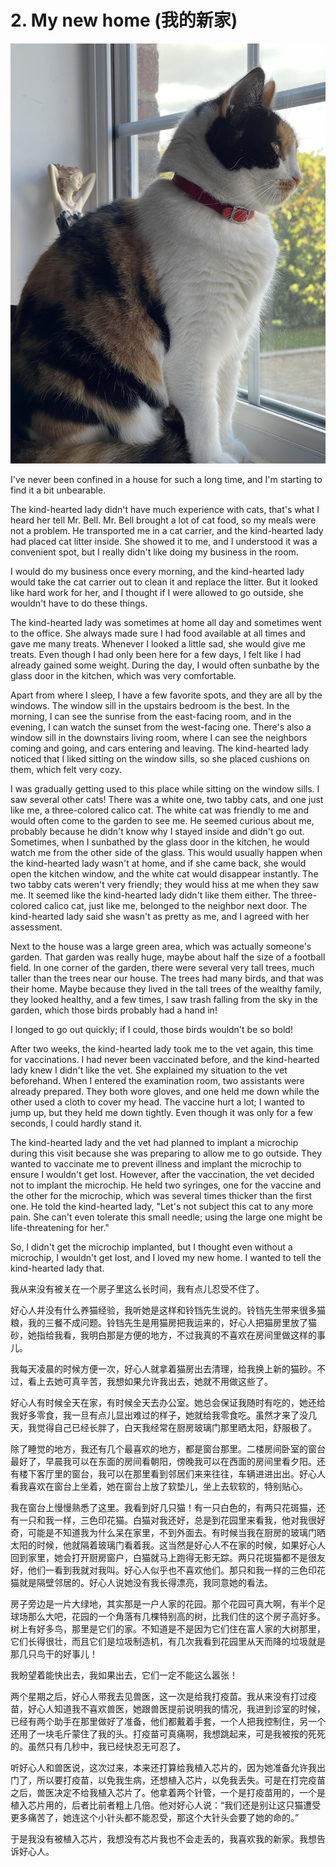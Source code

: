 # 2. My new home (我的新家)

![Thi is my new home](images/2.jpg)

I've never been confined in a house for such a long time, and I'm starting to find it a bit unbearable.

The kind-hearted lady didn't have much experience with cats, that's what I heard her tell Mr. Bell. Mr. Bell brought a lot of cat food, so my meals were not a problem. He transported me in a cat carrier, and the kind-hearted lady had placed cat litter inside. She showed it to me, and I understood it was a convenient spot, but I really didn't like doing my business in the room.

I would do my business once every morning, and the kind-hearted lady would take the cat carrier out to clean it and replace the litter. But it looked like hard work for her, and I thought if I were allowed to go outside, she wouldn't have to do these things.

The kind-hearted lady was sometimes at home all day and sometimes went to the office. She always made sure I had food available at all times and gave me many treats. Whenever I looked a little sad, she would give me treats. Even though I had only been here for a few days, I felt like I had already gained some weight. During the day, I would often sunbathe by the glass door in the kitchen, which was very comfortable.

Apart from where I sleep, I have a few favorite spots, and they are all by the windows. The window sill in the upstairs bedroom is the best. In the morning, I can see the sunrise from the east-facing room, and in the evening, I can watch the sunset from the west-facing one. There's also a window sill in the downstairs living room, where I can see the neighbors coming and going, and cars entering and leaving. The kind-hearted lady noticed that I liked sitting on the window sills, so she placed cushions on them, which felt very cozy.

I was gradually getting used to this place while sitting on the window sills. I saw several other cats! There was a white one, two tabby cats, and one just like me, a three-colored calico cat. The white cat was friendly to me and would often come to the garden to see me. He seemed curious about me, probably because he didn't know why I stayed inside and didn't go out. Sometimes, when I sunbathed by the glass door in the kitchen, he would watch me from the other side of the glass. This would usually happen when the kind-hearted lady wasn't at home, and if she came back, she would open the kitchen window, and the white cat would disappear instantly. The two tabby cats weren't very friendly; they would hiss at me when they saw me. It seemed like the kind-hearted lady didn't like them either. The three-colored calico cat, just like me, belonged to the neighbor next door. The kind-hearted lady said she wasn't as pretty as me, and I agreed with her assessment.

Next to the house was a large green area, which was actually someone's garden. That garden was really huge, maybe about half the size of a football field. In one corner of the garden, there were several very tall trees, much taller than the trees near our house. The trees had many birds, and that was their home. Maybe because they lived in the tall trees of the wealthy family, they looked healthy, and a few times, I saw trash falling from the sky in the garden, which those birds probably had a hand in!

I longed to go out quickly; if I could, those birds wouldn't be so bold!

After two weeks, the kind-hearted lady took me to the vet again, this time for vaccinations. I had never been vaccinated before, and the kind-hearted lady knew I didn't like the vet. She explained my situation to the vet beforehand. When I entered the examination room, two assistants were already prepared. They both wore gloves, and one held me down while the other used a cloth to cover my head. The vaccine hurt a lot; I wanted to jump up, but they held me down tightly. Even though it was only for a few seconds, I could hardly stand it.

The kind-hearted lady and the vet had planned to implant a microchip during this visit because she was preparing to allow me to go outside. They wanted to vaccinate me to prevent illness and implant the microchip to ensure I wouldn't get lost. However, after the vaccination, the vet decided not to implant the microchip. He held two syringes, one for the vaccine and the other for the microchip, which was several times thicker than the first one. He told the kind-hearted lady, "Let's not subject this cat to any more pain. She can't even tolerate this small needle; using the large one might be life-threatening for her."

So, I didn't get the microchip implanted, but I thought even without a microchip, I wouldn't get lost, and I loved my new home. I wanted to tell the kind-hearted lady that.

我从来没有被关在一个房子里这么长时间，我有点儿忍受不住了。

好心人并没有什么养猫经验，我听她是这样和铃铛先生说的。铃铛先生带来很多猫粮，我的三餐不成问题。铃铛先生是用猫房把我运来的，好心人把猫房里放了猫砂，她指给我看，我明白那是方便的地方，不过我真的不喜欢在房间里做这样的事儿。

我每天凌晨的时候方便一次，好心人就拿着猫房出去清理，给我换上新的猫砂。不过，看上去她可真辛苦，我想如果允许我出去，她就不用做这些了。

好心人有时候全天在家，有时候全天去办公室。她总会保证我随时有吃的，她还给我好多零食，我一旦有点儿显出难过的样子，她就给我零食吃。虽然才来了没几天，我觉得自己已经长胖了，白天我经常在厨房玻璃门那里晒太阳，舒服极了。

除了睡觉的地方，我还有几个最喜欢的地方，都是窗台那里。二楼房间卧室的窗台最好了，早晨我可以在东面的房间看朝阳，傍晚我可以在西面的房间里看夕阳。还有楼下客厅里的窗台，我可以在那里看到邻居们来来往往，车辆进进出出。好心人看我喜欢在窗台上坐着，她在窗台上放了软垫儿，坐上去软软的，特别贴心。

我在窗台上慢慢熟悉了这里。我看到好几只猫！有一只白色的，有两只花斑猫，还有一只和我一样，三色印花猫。白猫对我还好，总是到花园里来看我，他对我很好奇，可能是不知道我为什么呆在家里，不到外面去。有时候当我在厨房的玻璃门晒太阳的时候，他就隔着玻璃门看着我。这当然是好心人不在家的时候，如果好心人回到家里，她会打开厨房窗户，白猫就马上跑得无影无踪。两只花斑猫都不是很友好，他们一看到我就对我叫。好心人似乎也不喜欢他们。那只和我一样的三色印花猫就是隔壁邻居的。好心人说她没有我长得漂亮，我同意她的看法。

房子旁边是一片大绿地，其实那是一户人家的花园。那个花园可真大啊，有半个足球场那么大吧，花园的一个角落有几棵特别高的树，比我们住的这个房子高好多。树上有好多鸟，那里是它们的家。不知道是不是因为它们住在富人家的大树那里，它们长得很壮，而且它们是垃圾制造机，有几次我看到花园里从天而降的垃圾就是那几只鸟干的好事儿！

我盼望着能快出去，我如果出去，它们一定不能这么嚣张！

两个星期之后，好心人带我去见兽医，这一次是给我打疫苗。我从来没有打过疫苗，好心人知道我不喜欢兽医，她跟兽医提前说明我的情况，我进到诊室的时候，已经有两个助手在那里做好了准备，他们都戴着手套，一个人把我控制住，另一个还用了一块毛斤蒙住了我的头。打疫苗可真痛啊，我想跳起来，可是我被按的死死的。虽然只有几秒中，我已经快忍无可忍了。

听好心人和兽医说，这次过来，本来还打算给我植入芯片的，因为她准备允许我出门了，所以要打疫苗，以免我生病，还想植入芯片，以免我丢失。可是在打完疫苗之后，兽医决定不给我植入芯片了。他拿着两个针管，一个是打疫苗用的，一个是植入芯片用的，后者比前者粗上几倍。他对好心人说：“我们还是别让这只猫遭受更多痛苦了，她连这个小针头都不能忍受，那这个大针头会要了她的命的。”

于是我没有被植入芯片，我想没有芯片我也不会走丢的，我喜欢我的新家。我想告诉好心人。

